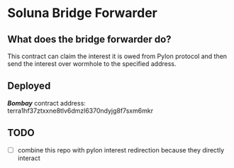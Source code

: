 # Soluna Bridge Forwarder

## What does the bridge forwarder do?
This contract can claim the interest it is owed from Pylon protocol and then send the interest over wormhole to the specified address. 

## Deployed
***Bombay***
contract address: terra1hf37ztxxne8tlv6dmzl6370ndyjg8f7sxm6mkr

## TODO
- [ ] combine this repo with pylon interest redirection because they directly interact